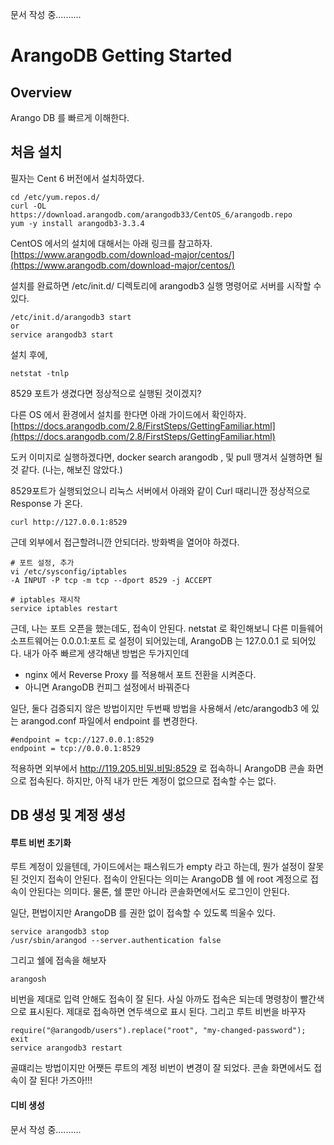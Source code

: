 
문서 작성 중..........









# ArangoDB Getting Started

## Overview
Arango DB 를 빠르게 이해한다. 


## 처음 설치
필자는 Cent 6 버전에서 설치하였다.  
```
cd /etc/yum.repos.d/
curl -OL https://download.arangodb.com/arangodb33/CentOS_6/arangodb.repo
yum -y install arangodb3-3.3.4
```
CentOS 에서의 설치에 대해서는 아래 링크를 참고하자. 
[https://www.arangodb.com/download-major/centos/](https://www.arangodb.com/download-major/centos/)

설치를 완료하면 /etc/init.d/ 디렉토리에 arangodb3 실행 명령어로 서버를 시작할 수 있다. 
```
/etc/init.d/arangodb3 start
or
service arangodb3 start
```
설치 후에, 
```
netstat -tnlp
```
8529 포트가 생겼다면 정상적으로 실행된 것이겠지?

다른 OS 에서 환경에서 설치를 한다면 아래 가이드에서 확인하자. 
[https://docs.arangodb.com/2.8/FirstSteps/GettingFamiliar.html](https://docs.arangodb.com/2.8/FirstSteps/GettingFamiliar.html)

도커 이미지로 실행하겠다면, docker search arangodb , 및 pull 땡겨서 실행하면 될것 같다. (나는, 해보진 않았다.)

8529포트가 실행되었으니 리눅스 서버에서 아래와 같이 Curl 때리니깐 정상적으로 Response 가 온다. 
```
curl http://127.0.0.1:8529
```

근데 외부에서 접근할려니깐 안되더라. 방화벽을 열어야 하겠다. 

```
# 포트 설정, 추가
vi /etc/sysconfig/iptables
-A INPUT -P tcp -m tcp --dport 8529 -j ACCEPT

# iptables 재시작
service iptables restart
```

근데, 나는 포트 오픈을 했는데도, 접속이 안된다. netstat 로 확인해보니 다른 미들웨어 소프트웨어는 0.0.0.1:포트 로 설정이 되어있는데, ArangoDB 는 127.0.0.1 로 되어있다. 내가 아주 빠르게 생각해낸 방법은 두가지인데

- nginx 에서 Reverse Proxy 를 적용해서 포트 전환을 시켜준다.
- 아니면 ArangoDB 컨피그 설정에서 바꿔준다

일단, 둘다 검증되지 않은 방법이지만 두번째 방법을 사용해서  /etc/arangodb3 에 있는 arangod.conf 파일에서 endpoint 를 변경한다. 

```
#endpoint = tcp://127.0.0.1:8529
endpoint = tcp://0.0.0.1:8529 
```
적용하면 외부에서 http://119.205.비밀.비밀:8529 로 접속하니 ArangoDB 콘솔 화면으로 접속된다. 하지만, 아직 내가 만든 계정이 없으므로 접속할 수는 없다.

## DB 생성 및 계정 생성

#### 루트 비번 초기화

루트 계정이 있을텐데, 가이드에서는 패스워드가 empty 라고 하는데, 뭔가 설정이 잘못된 것인지 접속이 안된다. 접속이 안된다는 의미는 ArangoDB 쉘 에 root 계정으로 접속이 안된다는 의미다. 물론, 쉘 뿐만 아니라 콘솔화면에서도 로그인이 안된다.

일단, 편법이지만 ArangoDB 를 권한 없이 접속할 수 있도록 띄울수 있다. 

```
service arangodb3 stop
/usr/sbin/arangod --server.authentication false
```

그리고 쉘에 접속을 해보자
```
arangosh
```
비번을 제대로 입력 안해도 접속이 잘 된다. 사실 아까도 접속은 되는데 명령창이 빨간색으로 표시된다. 제대로 접속하면 연두색으로 표시 된다. 그리고 루트 비번을 바꾸자

```
require("@arangodb/users").replace("root", "my-changed-password");
exit
service arangodb3 restart
```

골떄리는 방법이지만 어쨋든 루트의 계정 비번이 변경이 잘 되었다. 콘솔 화면에서도 접속이 잘 된다! 가즈아!!!


#### 디비 생성




문서 작성 중..........
